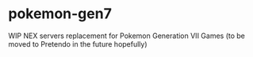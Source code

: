 # pokemon-gen7
WIP NEX servers replacement for Pokemon Generation VII Games (to be moved to Pretendo in the future hopefully)
